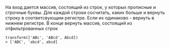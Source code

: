 На вход дается массив, состоящий из строк, у которых прописные и строчные буквы. Для каждой строки сосчитать, каких больше и вернуть строку в соответсвующим регистре. Если их одинаково - вернуть в нижнем регистре. В конце вернуть массив, состоящий из отфильтрованных строк

```
transform(['ABc', 'ABcd', Abcd])
> ['ABC', 'abcd', abcd]
```